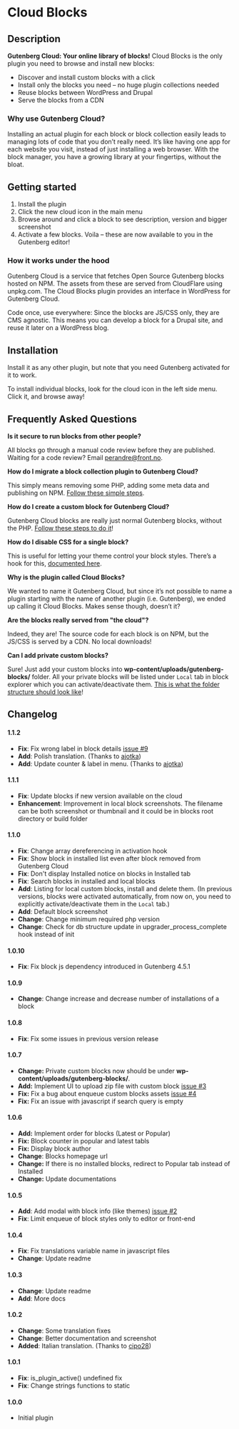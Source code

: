 # Cloud Blocks

## Description

**Gutenberg Cloud: Your online library of blocks!** Cloud Blocks is the only plugin you need to browse and install new blocks:

- Discover and install custom blocks with a click
- Install only the blocks you need – no huge plugin collections needed
- Reuse blocks between WordPress and Drupal
- Serve the blocks from a CDN

### Why use Gutenberg Cloud?
Installing an actual plugin for each block or block collection easily leads to managing lots of code that you don’t really need. It’s like having one app for each website you visit, instead of just installing a web browser. With the block manager, you have a growing library at your fingertips, without the bloat. 

## Getting started
1. Install the plugin
2. Click the new cloud icon in the main menu
3. Browse around and click a block to see description, version and bigger screenshot
4. Activate a few blocks. Voila – these are now available to you in the Gutenberg editor!

### How it works under the hood
Gutenberg Cloud is a service that fetches Open Source Gutenberg blocks hosted on NPM. The assets from these are served from CloudFlare using unpkg.com. The Cloud Blocks plugin provides an interface in WordPress for Gutenberg Cloud.

Code once, use everywhere: Since the blocks are JS/CSS only, they are CMS agnostic. This means you can develop a block for a Drupal site, and reuse it later on a WordPress blog.

## Installation
Install it as any other plugin, but note that you need Gutenberg activated for it to work.

To install individual blocks, look for the cloud icon in the left side menu. Click it, and browse away!

## Frequently Asked Questions

**Is it secure to run blocks from other people?**

All blocks go through a manual code review before they are published. Waiting for a code review? Email perandre@front.no.

**How do I migrate a block collection plugin to Gutenberg Cloud?**

This simply means removing some PHP, adding some meta data and publishing on NPM. [Follow these simple steps](https://github.com/front/cloud-blocks/blob/master/docs/migrate-block.md).

**How do I create a custom block for Gutenberg Cloud?**

Gutenberg Cloud blocks are really just normal Gutenberg blocks, without the PHP. [Follow these steps to do it](https://github.com/front/cloud-blocks/blob/master/docs/create-block.md)!

**How do I disable CSS for a single block?**

This is useful for letting your theme control your block styles. There’s a hook for this, [documented here](https://github.com/front/cloud-blocks/blob/master/docs/hooks.md).

**Why is the plugin called Cloud Blocks?**

We wanted to name it Gutenberg Cloud, but since it’s not possible to name a plugin starting with the name of another plugin (i.e. Gutenberg), we ended up calling it Cloud Blocks. Makes sense though, doesn’t it?

**Are the blocks really served from "the cloud"?**

Indeed, they are! The source code for each block is on NPM, but the JS/CSS is served by a CDN. No local downloads!

**Can I add private custom blocks?**

Sure! Just add your custom blocks into **wp-content/uploads/gutenberg-blocks/** folder. All your private blocks will be listed under `Local` tab in block explorer which you can activate/deactivate them. [This is what the folder structure should look like](https://github.com/front/cloud-blocks/blob/master/docs/private-blocks.md)!


## Changelog

#### 1.1.2
* **Fix**: Fix wrong label in block details [issue #9](https://github.com/front/cloud-blocks/issues/9)
* **Add**: Polish translation. (Thanks to [ajotka](https://github.com/front/cloud-blocks/pull/8))
* **Add**: Update counter & label in menu. (Thanks to [ajotka](https://github.com/front/cloud-blocks/pull/10))


#### 1.1.1
* **Fix**: Update blocks if new version available on the cloud
* **Enhancement**: Improvement in local block screenshots. The filename can be both screenshot or thumbnail and it could be in blocks root directory or build folder

#### 1.1.0
* **Fix**: Change array dereferencing in activation hook
* **Fix**: Show block in installed list even after block removed from Gutenberg Cloud
* **Fix**: Don't display Installed notice on blocks in Installed tab
* **Fix**: Search blocks in installed and local blocks
* **Add**: Listing for local custom blocks, install and delete them. (In previous versions, blocks were activated automatically, from now on, you need to explicitly activate/deactivate them in the `Local` tab.)
* **Add**: Default block screenshot
* **Change**: Change minimum required php version
* **Change**: Check for db structure update in upgrader_process_complete hook instead of init

#### 1.0.10
* **Fix**: Fix block js dependency introduced in Gutenberg 4.5.1

#### 1.0.9
* **Change**: Change increase and decrease number of installations of a block

#### 1.0.8
* **Fix**: Fix some issues in previous version release

#### 1.0.7
* **Change:** Private custom blocks now should be under **wp-content/uploads/gutenberg-blocks/**.
* **Add:** Implement UI to upload zip file with custom block [issue #3](https://github.com/front/cloud-blocks/issues/3)
* **Fix:** Fix a bug about enqueue custom blocks assets [issue #4](https://github.com/front/cloud-blocks/issues/4)
* **Fix:** Fix an issue with javascript if search query is empty

#### 1.0.6
* **Add:** Implement order for blocks (Latest or Popular)
* **Fix:** Block counter in popular and latest tabls
* **Fix:** Display block author
* **Change**: Blocks homepage url 
* **Change:** If there is no installed blocks, redirect to Popular tab instead of Installed
* **Change:** Update documentations

#### 1.0.5
* **Add**: Add modal with block info (like themes) [issue #2](https://github.com/front/cloud-blocks/issues/2)
* **Fix**: Limit enqueue of block styles only to editor or front-end

#### 1.0.4
* **Fix**: Fix translations variable name in javascript files
* **Change**: Update readme

#### 1.0.3
* **Change**: Update readme
* **Add**: More docs

#### 1.0.2
* **Change**: Some translation fixes
* **Change**: Better documentation and screenshot
* **Added**: Italian translation. (Thanks to [cipo28](https://github.com/front/cloud-blocks/pull/1))

#### 1.0.1
* **Fix**: is_plugin_active() undefined fix
* **Fix**: Change strings functions to static

#### 1.0.0
* Initial plugin
